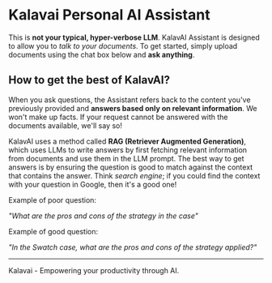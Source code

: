 # Kalavai Personal AI Assistant

This is **not your typical, hyper-verbose LLM**. KalavAI Assistant is designed to allow you to _talk to your documents_. To get started, simply upload documents using the chat box below and **ask anything**.

## How to get the best of KalavAI?


When you ask questions, the Assistant refers back to the content you've previously provided and **answers based only on relevant information**. We won't make up facts. If your request cannot be answered with the documents available, we'll say so!

KalavAI uses a method called **RAG (Retriever Augmented Generation)**, which uses LLMs to write answers by first fetching relevant information from documents and use them in the LLM prompt. The best way to get answers is by ensuring the question is good to match against the context that contains the answer. Think _search engine_; if you could find the context with your question in Google, then it's a good one!

Example of poor question:

_"What are the pros and cons of the strategy in the case"_

Example of good question:

_"In the Swatch case, what are the pros and cons of the strategy applied?"_

---

Kalavai - Empowering your productivity through AI.
